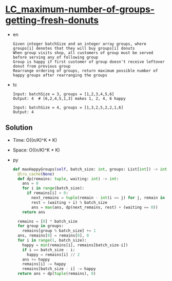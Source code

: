 # [LC_maximum-number-of-groups-getting-fresh-donuts](https://leetcode.com/problems/maximum-number-of-groups-getting-fresh-donuts)

* en

  ```en
  Given integer batchSize and an integer array groups, where groups[i] denotes that they will buy groups[i] donuts
  When group visits shop, all customers of group must be served before serving any of following group
  Group is happy if first customer of group doesn't receive leftover donut from previous group
  Rearrange ordering of groups, return maximum possible number of happy groups after rearranging the groups
  ```

* tc

  ```tc
  Input: batchSize = 3, groups = [1,2,3,4,5,6]
  Output: 4  # [6,2,4,5,1,3] makes 1, 2, 4, 6 happy

  Input: batchSize = 4, groups = [1,3,2,5,2,2,1,6]
  Output: 4
  ```

## Solution

* Time: O((n/K)^K * K)
* Space: O((n/K)^K * K)

* py

  ```py
  def maxHappyGroups(self, batch_size: int, groups: List[int]) -> int:
    @lru_cache(None)
    def dp(remains: tuple, waiting: int) -> int:
      ans = 0
      for i in range(batch_size):
        if remains[i] > 0:
          next_remains = tuple(remain - int(i == j) for j, remain in enumerate(remains))
          rest = (waiting + i) % batch_size
          ans = max(ans, dp(next_remains, rest) + (waiting == 0))
      return ans

    remains = [0] * batch_size
    for group in groups:
      remains[group % batch_size] += 1
    ans, remains[0] = remains[0], 0
    for i in range(1, batch_size):
      happy = min(remains[i], remains[batch_size-i])
      if i == batch_size - i:
        happy = remains[i] // 2
      ans += happy
      remains[i] -= happy
      remains[batch_size - i] -= happy
    return ans + dp(tuple(remains), 0)
  ```
